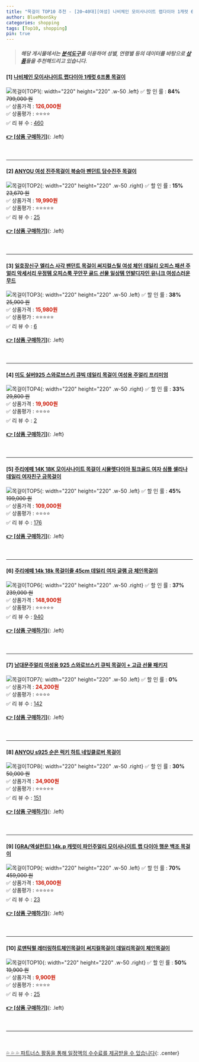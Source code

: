 ```yaml
---
title: "목걸이 TOP10 추천 - [20~40대][여성] 나비체인 모이사나이트 랩다이아 1캐럿 6프롱 목걸이"
author: BlueMoonSky
categories: shopping
tags: [Top10, shopping]
pin: true
---
```


> ##### 해당 게시물에서는 [**분석도구**](https://itemscout.io/)를 이용하여 **성별**, **연령별** 등의 데이터를 바탕으로 [**상품**](https://link.coupang.com/a/baae76)들을 추천해드리고 있습니다.

#### [1] [나비체인 모이사나이트 랩다이아 1캐럿 6프롱 목걸이](https://link.coupang.com/re/AFFSDP?lptag=AF5964186&subid=bluemoonsky6999&pageKey=6838361119&traceid=V0-153&itemId=16253752622&vendorItemId=86093647993)
![목걸이TOP1](https://thumbnail10.coupangcdn.com/thumbnails/remote/230x230ex/image/vendor_inventory/b9ec/7b1ee7c66fa13fb8ec4b1c05925130bc5b2b3714c1d832c86da322a32bd9.jpg){: width="220" height="220" .w-50 .left}
✅ 할 인 률 : **84%** ~~<del class="base-price"> 799,000  </del>원~~<br>
✅ 상품가격 : <span style="color:#cb1400"> **126,000원** </span><br>
✅ 상품평가 : ⭐⭐⭐⭐<br>
✅ 리 뷰 수 : [460](https://link.coupang.com/re/AFFSDP?lptag=AF5964186&subid=bluemoonsky6999&pageKey=6838361119&traceid=V0-153&itemId=16253752622&vendorItemId=86093647993)<br>
<br>
[**👉  [상품 구매하기]**](https://link.coupang.com/re/AFFSDP?lptag=AF5964186&subid=bluemoonsky6999&pageKey=6838361119&traceid=V0-153&itemId=16253752622&vendorItemId=86093647993){: .left}
<br>
<br>
<br>

***

#### [2] [ANYOU 여성 진주목걸이 복숭아 펜던트 담수진주 목걸이](https://link.coupang.com/re/AFFSDP?lptag=AF5964186&subid=bluemoonsky6999&pageKey=7206129384&traceid=V0-153&itemId=18224642676&vendorItemId=87246561528)
![목걸이TOP2](https://thumbnail9.coupangcdn.com/thumbnails/remote/230x230ex/image/vendor_inventory/2c8c/1c81542abaa7b3e8e1e3cc84862f5a9678eb850ce030b4af66860e77ee55.jpg){: width="220" height="220" .w-50 .right}
✅ 할 인 률 : **15%** ~~<del class="base-price"> 23,670  </del>원~~<br>
✅ 상품가격 : <span style="color:#cb1400"> **19,990원** </span><br>
✅ 상품평가 : ⭐⭐⭐⭐⭐<br>
✅ 리 뷰 수 : [25](https://link.coupang.com/re/AFFSDP?lptag=AF5964186&subid=bluemoonsky6999&pageKey=7206129384&traceid=V0-153&itemId=18224642676&vendorItemId=87246561528)<br>
<br>
[**👉  [상품 구매하기]**](https://link.coupang.com/re/AFFSDP?lptag=AF5964186&subid=bluemoonsky6999&pageKey=7206129384&traceid=V0-153&itemId=18224642676&vendorItemId=87246561528){: .left}
<br>
<br>
<br>

***

#### [3] [일호장신구 엘리스 사각 팬던트 목걸이 써지컬스틸 여성 체인 데일리 오피스 패션 주얼리 악세서리 우정템 오피스룩 꾸안꾸 골드 선물 일상템 언발디자인 유니크 여성스러운 무드](https://link.coupang.com/re/AFFSDP?lptag=AF5964186&subid=bluemoonsky6999&pageKey=7141492619&traceid=V0-153&itemId=17930619833&vendorItemId=87085716207)
![목걸이TOP3](https://thumbnail8.coupangcdn.com/thumbnails/remote/230x230ex/image/vendor_inventory/9235/b179e7ffe072dc25251d71da7cb4e176675883156a972b3ff9a7fdbfc05e.jpg){: width="220" height="220" .w-50 .left}
✅ 할 인 률 : **38%** ~~<del class="base-price"> 25,900  </del>원~~<br>
✅ 상품가격 : <span style="color:#cb1400"> **15,980원** </span><br>
✅ 상품평가 : ⭐⭐⭐⭐⭐<br>
✅ 리 뷰 수 : [6](https://link.coupang.com/re/AFFSDP?lptag=AF5964186&subid=bluemoonsky6999&pageKey=7141492619&traceid=V0-153&itemId=17930619833&vendorItemId=87085716207)<br>
<br>
[**👉  [상품 구매하기]**](https://link.coupang.com/re/AFFSDP?lptag=AF5964186&subid=bluemoonsky6999&pageKey=7141492619&traceid=V0-153&itemId=17930619833&vendorItemId=87085716207){: .left}
<br>
<br>
<br>

***

#### [4] [미도 실버925 스와로브스키 큐빅 데일리 목걸이 여성용 주얼리 프리미엄](https://link.coupang.com/re/AFFSDP?lptag=AF5964186&subid=bluemoonsky6999&pageKey=7412604012&traceid=V0-153&itemId=19210247414&vendorItemId=86327362120)
![목걸이TOP4](https://thumbnail8.coupangcdn.com/thumbnails/remote/230x230ex/image/vendor_inventory/0c26/1ee6f8e898aab380a3db41c9522f290f95d0000e6006379145de49c43dcc.png){: width="220" height="220" .w-50 .right}
✅ 할 인 률 : **33%** ~~<del class="base-price"> 29,800  </del>원~~<br>
✅ 상품가격 : <span style="color:#cb1400"> **19,900원** </span><br>
✅ 상품평가 : ⭐⭐⭐⭐<br>
✅ 리 뷰 수 : [2](https://link.coupang.com/re/AFFSDP?lptag=AF5964186&subid=bluemoonsky6999&pageKey=7412604012&traceid=V0-153&itemId=19210247414&vendorItemId=86327362120)<br>
<br>
[**👉  [상품 구매하기]**](https://link.coupang.com/re/AFFSDP?lptag=AF5964186&subid=bluemoonsky6999&pageKey=7412604012&traceid=V0-153&itemId=19210247414&vendorItemId=86327362120){: .left}
<br>
<br>
<br>

***

#### [5] [주리에떼 14K 18K 모이사나이트 목걸이 시뮬렛다이아 핑크골드 여자 심플 셀리나 데일리 여자친구 금목걸이](https://link.coupang.com/re/AFFSDP?lptag=AF5964186&subid=bluemoonsky6999&pageKey=7390757796&traceid=V0-153&itemId=19107571697&vendorItemId=86534340898)
![목걸이TOP5](https://thumbnail6.coupangcdn.com/thumbnails/remote/230x230ex/image/vendor_inventory/b5af/e06503b9ef5dd7c6d6a6a565405cf35390dfb61f294299f296a39f2d0549.jpg){: width="220" height="220" .w-50 .left}
✅ 할 인 률 : **45%** ~~<del class="base-price"> 199,000  </del>원~~<br>
✅ 상품가격 : <span style="color:#cb1400"> **109,000원** </span><br>
✅ 상품평가 : ⭐⭐⭐⭐<br>
✅ 리 뷰 수 : [176](https://link.coupang.com/re/AFFSDP?lptag=AF5964186&subid=bluemoonsky6999&pageKey=7390757796&traceid=V0-153&itemId=19107571697&vendorItemId=86534340898)<br>
<br>
[**👉  [상품 구매하기]**](https://link.coupang.com/re/AFFSDP?lptag=AF5964186&subid=bluemoonsky6999&pageKey=7390757796&traceid=V0-153&itemId=19107571697&vendorItemId=86534340898){: .left}
<br>
<br>
<br>

***

#### [6] [주리에떼 14k 18k 목걸이줄 45cm 데일리 여자 글램 금 체인목걸이](https://link.coupang.com/re/AFFSDP?lptag=AF5964186&subid=bluemoonsky6999&pageKey=7248068303&traceid=V0-153&itemId=18431172820&vendorItemId=85548423724)
![목걸이TOP6](https://thumbnail8.coupangcdn.com/thumbnails/remote/230x230ex/image/vendor_inventory/4fb5/be57423d1bfd869b4bc2fdd760084c3264453cc4804dc8c5cd326e38228a.jpg){: width="220" height="220" .w-50 .right}
✅ 할 인 률 : **37%** ~~<del class="base-price"> 239,000  </del>원~~<br>
✅ 상품가격 : <span style="color:#cb1400"> **148,900원** </span><br>
✅ 상품평가 : ⭐⭐⭐⭐⭐<br>
✅ 리 뷰 수 : [940](https://link.coupang.com/re/AFFSDP?lptag=AF5964186&subid=bluemoonsky6999&pageKey=7248068303&traceid=V0-153&itemId=18431172820&vendorItemId=85548423724)<br>
<br>
[**👉  [상품 구매하기]**](https://link.coupang.com/re/AFFSDP?lptag=AF5964186&subid=bluemoonsky6999&pageKey=7248068303&traceid=V0-153&itemId=18431172820&vendorItemId=85548423724){: .left}
<br>
<br>
<br>

***

#### [7] [남대문주얼리 여성용 925 스와로브스키 큐빅 목걸이 + 고급 선물 패키지](https://link.coupang.com/re/AFFSDP?lptag=AF5964186&subid=bluemoonsky6999&pageKey=6258642471&traceid=V0-153&itemId=12729891481&vendorItemId=82252712259)
![목걸이TOP7](https://thumbnail9.coupangcdn.com/thumbnails/remote/230x230ex/image/vendor_inventory/e7c7/e9ccc078880e2e7200928ded6a88620ccb6ad780366bc32eecc9f454de24.jpg){: width="220" height="220" .w-50 .left}
✅ 할 인 률 : **0%** <br>
✅ 상품가격 : <span style="color:#cb1400"> **24,200원** </span><br>
✅ 상품평가 : ⭐⭐⭐⭐<br>
✅ 리 뷰 수 : [142](https://link.coupang.com/re/AFFSDP?lptag=AF5964186&subid=bluemoonsky6999&pageKey=6258642471&traceid=V0-153&itemId=12729891481&vendorItemId=82252712259)<br>
<br>
[**👉  [상품 구매하기]**](https://link.coupang.com/re/AFFSDP?lptag=AF5964186&subid=bluemoonsky6999&pageKey=6258642471&traceid=V0-153&itemId=12729891481&vendorItemId=82252712259){: .left}
<br>
<br>
<br>

***

#### [8] [ANYOU s925 순은 럭키 하트 네잎클로버 목걸이](https://link.coupang.com/re/AFFSDP?lptag=AF5964186&subid=bluemoonsky6999&pageKey=6687888237&traceid=V0-153&itemId=15445056202&vendorItemId=86587614461)
![목걸이TOP8](https://thumbnail10.coupangcdn.com/thumbnails/remote/230x230ex/image/vendor_inventory/450a/f473f4557ef54fb860e5f7adccdb2ac0b8dc6ff070dfa7b20fbf7fa750e3.jpg){: width="220" height="220" .w-50 .right}
✅ 할 인 률 : **30%** ~~<del class="base-price"> 50,000  </del>원~~<br>
✅ 상품가격 : <span style="color:#cb1400"> **34,900원** </span><br>
✅ 상품평가 : ⭐⭐⭐⭐⭐<br>
✅ 리 뷰 수 : [151](https://link.coupang.com/re/AFFSDP?lptag=AF5964186&subid=bluemoonsky6999&pageKey=6687888237&traceid=V0-153&itemId=15445056202&vendorItemId=86587614461)<br>
<br>
[**👉  [상품 구매하기]**](https://link.coupang.com/re/AFFSDP?lptag=AF5964186&subid=bluemoonsky6999&pageKey=6687888237&traceid=V0-153&itemId=15445056202&vendorItemId=86587614461){: .left}
<br>
<br>
<br>

***

#### [9] [[GRA/엑설런트] 14k.p 캐럿미 파인주얼리 모이사나이트 랩 다이아 행운 백조 목걸이](https://link.coupang.com/re/AFFSDP?lptag=AF5964186&subid=bluemoonsky6999&pageKey=6936977765&traceid=V0-153&itemId=16807835315&vendorItemId=85565936901)
![목걸이TOP9](https://thumbnail10.coupangcdn.com/thumbnails/remote/230x230ex/image/vendor_inventory/cd5e/9b4fcf3a053acaab733398fbcc67c91b23ae2dba4b53dae26a0f17aecd53.jpg){: width="220" height="220" .w-50 .left}
✅ 할 인 률 : **70%** ~~<del class="base-price"> 459,000  </del>원~~<br>
✅ 상품가격 : <span style="color:#cb1400"> **136,000원** </span><br>
✅ 상품평가 : ⭐⭐⭐⭐⭐<br>
✅ 리 뷰 수 : [23](https://link.coupang.com/re/AFFSDP?lptag=AF5964186&subid=bluemoonsky6999&pageKey=6936977765&traceid=V0-153&itemId=16807835315&vendorItemId=85565936901)<br>
<br>
[**👉  [상품 구매하기]**](https://link.coupang.com/re/AFFSDP?lptag=AF5964186&subid=bluemoonsky6999&pageKey=6936977765&traceid=V0-153&itemId=16807835315&vendorItemId=85565936901){: .left}
<br>
<br>
<br>

***

#### [10] [로맨틱펄 레터링하트체인목걸이 써지컬목걸이 데일리목걸이 체인목걸이](https://link.coupang.com/re/AFFSDP?lptag=AF5964186&subid=bluemoonsky6999&pageKey=6889843576&traceid=V0-153&itemId=16537881892&vendorItemId=83726338763)
![목걸이TOP10](https://thumbnail8.coupangcdn.com/thumbnails/remote/230x230ex/image/vendor_inventory/7186/00cf6f8dc5c476c1517433c3d35f14159c1ef049d5b4e724c408adcf8360.jpg){: width="220" height="220" .w-50 .right}
✅ 할 인 률 : **50%** ~~<del class="base-price"> 19,900  </del>원~~<br>
✅ 상품가격 : <span style="color:#cb1400"> **9,900원** </span><br>
✅ 상품평가 : ⭐⭐⭐⭐<br>
✅ 리 뷰 수 : [25](https://link.coupang.com/re/AFFSDP?lptag=AF5964186&subid=bluemoonsky6999&pageKey=6889843576&traceid=V0-153&itemId=16537881892&vendorItemId=83726338763)<br>
<br>
[**👉  [상품 구매하기]**](https://link.coupang.com/re/AFFSDP?lptag=AF5964186&subid=bluemoonsky6999&pageKey=6889843576&traceid=V0-153&itemId=16537881892&vendorItemId=83726338763){: .left}
<br>
<br>
<br>

***
<br><br>[💦 💦 💦 파트너스 활동을 통해 일정액의 수수료를 제공받을 수 있습니다](https://link.coupang.com/a/baae76){: .center}